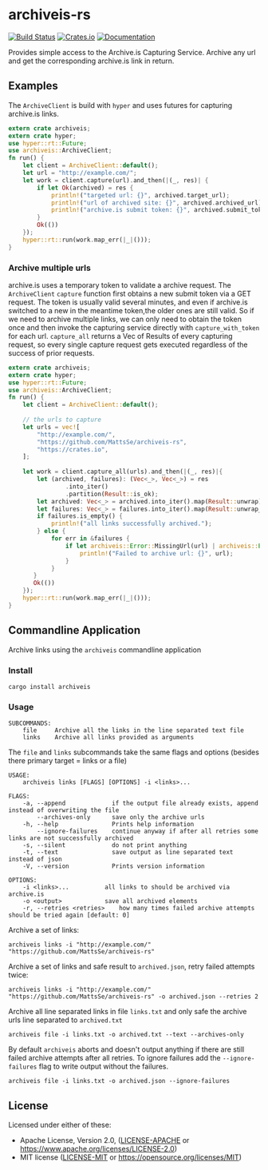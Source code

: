 # archiveis-rs

[![Build Status](https://travis-ci.com/MattsSe/archiveis-rs.svg?branch=master)](https://travis-ci.com/MattsSe/archiveis-rs)
[![Crates.io](https://img.shields.io/crates/v/archiveis.svg)](https://crates.io/crates/archiveis)
[![Documentation](https://docs.rs/archiveis/badge.svg)](https://docs.rs/archiveis)

Provides simple access to the Archive.is Capturing Service.
Archive any url and get the corresponding archive.is link in return.

## Examples

The `ArchiveClient` is build with `hyper` and uses futures for capturing archive.is links.

```rust
extern crate archiveis;
extern crate hyper;
use hyper::rt::Future;
use archiveis::ArchiveClient;
fn run() {
    let client = ArchiveClient::default();
    let url = "http://example.com/";
    let work = client.capture(url).and_then(|(_, res)| {
        if let Ok(archived) = res {
            println!("targeted url: {}", archived.target_url);
            println!("url of archived site: {}", archived.archived_url);
            println!("archive.is submit token: {}", archived.submit_token);
        }
        Ok(())
    });
    hyper::rt::run(work.map_err(|_|()));
}
```
### Archive multiple urls
archive.is uses a temporary token to validate a archive request.
The `ArchiveClient` `capture` function first obtains a new submit token via a GET request. The token is usually valid several minutes, and even if archive.is switched to a new in the meantime token,the older ones are still valid. So if we need to archive multiple links, we can only need to obtain the token once and then invoke the capturing service directly with `capture_with_token` for each url. `capture_all` returns a Vec of Results of every capturing request, so every single capture request gets executed regardless of the success of prior requests.


```rust 
extern crate archiveis;
extern crate hyper;
use hyper::rt::Future;
use archiveis::ArchiveClient;
fn run() {
    let client = ArchiveClient::default();
    
    // the urls to capture
    let urls = vec![
        "http://example.com/",
        "https://github.com/MattsSe/archiveis-rs",
        "https://crates.io",
    ];
    
    let work = client.capture_all(urls).and_then(|(_, res)|{
        let (archived, failures): (Vec<_>, Vec<_>) = res
                .into_iter()
                .partition(Result::is_ok);
        let archived: Vec<_> = archived.into_iter().map(Result::unwrap).collect();
        let failures: Vec<_> = failures.into_iter().map(Result::unwrap_err).collect();
        if failures.is_empty() {
            println!("all links successfully archived.");
        } else {
            for err in &failures {
                if let archiveis::Error::MissingUrl(url) | archiveis::Error::ServerError(url) = err {
                    println!("Failed to archive url: {}", url);
                }
            }
       }
       Ok(())
    });
    hyper::rt::run(work.map_err(|_|()));
}
```

## Commandline Application

Archive links using the `archiveis` commandline application

### Install

```shell
cargo install archiveis
```

### Usage
```shell
SUBCOMMANDS:
    file     Archive all the links in the line separated text file
    links    Archive all links provided as arguments
```

The `file` and `links` subcommands take the same flags and options (besides there primary target = links or a file)

```shell
USAGE:
    archiveis links [FLAGS] [OPTIONS] -i <links>...

FLAGS:
    -a, --append             if the output file already exists, append instead of overwriting the file
        --archives-only      save only the archive urls
    -h, --help               Prints help information
        --ignore-failures    continue anyway if after all retries some links are not successfully archived
    -s, --silent             do not print anything
    -t, --text               save output as line separated text instead of json
    -V, --version            Prints version information

OPTIONS:
    -i <links>...          all links to should be archived via archive.is
    -o <output>            save all archived elements
    -r, --retries <retries>    how many times failed archive attempts should be tried again [default: 0]
```

Archive a set of links:

```shell
archiveis links -i "http://example.com/" "https://github.com/MattsSe/archiveis-rs"
```

Archive a set of links and safe result to `archived.json`, retry failed attempts twice:

```shell
archiveis links -i "http://example.com/" "https://github.com/MattsSe/archiveis-rs" -o archived.json --retries 2
```

Archive all line separated links in file `links.txt` and only safe the archive urls line separated to `archived.txt`

```shell
archiveis file -i links.txt -o archived.txt --text --archives-only
```

By default `archiveis` aborts and doesn't output anything if there are still failed archive attempts after all retries. To ignore failures add the `--ignore-failures` flag to write output without the failures.

```shell
archiveis file -i links.txt -o archived.json --ignore-failures
```


## License

Licensed under either of these:

 * Apache License, Version 2.0, ([LICENSE-APACHE](LICENSE-APACHE) or
   https://www.apache.org/licenses/LICENSE-2.0)
 * MIT license ([LICENSE-MIT](LICENSE-MIT) or
   https://opensource.org/licenses/MIT)
